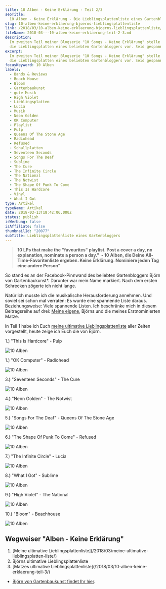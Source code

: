 ```yaml
---
title: 10 Alben - Keine Erklärung - Teil 2/3
seoTitle:
  10 Alben - Keine Erklärung - Die Lieblingsplattenliste eines Gartenbloggers
slug: 10-alben-keine-erklaerung-bjoerns-lieblingsplattenliste
link: /2018/03/10-alben-keine-erklaerung-bjoerns-lieblingsplattenliste/
fileName: 2018-03---10-alben-keine-erklaerung-teil-2-3.md
description:
  Im zweiten Teil meiner Blogserie "10 Songs - Keine Erklärung" stelle ich Euch
  die Lieblingsplatten eines beliebten Gartenbloggers vor. Seid gespannt!
excerpt:
  Im zweiten Teil meiner Blogserie "10 Songs - Keine Erklärung" stelle ich Euch
  die Lieblingsplatten eines beliebten Gartenbloggers vor. Seid gespannt!
focusKeyword: 10 Alben
labels:
  - Bands & Reviews
  - Beach House
  - Bloom
  - Gartenbaukunst
  - gute Musik
  - High Violet
  - Lieblingsplatten
  - Lucia
  - Musik
  - Neon Golden
  - OK Computer
  - Playlist
  - Pulp
  - Queens Of The Stone Age
  - Radiohead
  - Refused
  - Schallplatten
  - Seventeen Seconds
  - Songs For The Deaf
  - Sublime
  - The Cure
  - The Infinite Circle
  - The National
  - The Notwist
  - The Shape Of Punk To Come
  - This Is Hardcore
  - Vinyl
  - What I Got
type: Artikel
typeName: Artikel
date: 2018-03-13T18:42:06.000Z
status: publish
isWerbung: false
isAffiliate: false
thumbnailId: "20077"
subTitle: Lieblingsplattenliste eines Gartenbloggers
---
```


<blockquote><strong>10 LPs that make the "favourites" playlist. Post a cover a day, no explanation, nominate a person a day."  - 10 Alben, die Deine All-Time-Favoritenliste ergeben. Keine Erklärung. Nominiere jeden Tag eine andere Person"</strong></blockquote>

So stand es an der Facebook-Pinnwand des beliebten Gartenbloggers Björn von
Gartenbaukunst\*. Darunter war mein Name markiert. Nach dem ersten Schrecken
zögerte ich nicht lange.

Natürlich musste ich die musikalische Herausforderung annehmen. Und soviel sei
schon mal verraten: Es wurde eine spannende Liste daraus. Beziehungsweise: Viele
spannende Listen. Ich beschränke mich in diesem Beitragsreihe auf drei:
[Meine eigene](/2018/03/meine-ultimative-lieblingsplatten-liste/), Björns und
die meines Erstnominierten Matze.

In Teil 1 habe ich Euch
[meine ultimative Lieblingsplattenliste](/2018/03/meine-ultimative-lieblingsplatten-liste/)
aller Zeiten vorgestellt, heute zeige ich Euch die von Björn.

1.) "This Is Hardcore" - Pulp

![10 Alben](http://cardamonchai.com/wp-content/uploads/2018/03/Pulp-400x400.jpg)

1.) "OK Computer" - Radiohead

![10 Alben](http://cardamonchai.com/wp-content/uploads/2018/03/Radiohead-400x400.jpg)

3.) "Seventeen Seconds" - The Cure

![10 Alben](http://cardamonchai.com/wp-content/uploads/2018/03/The-Cure-400x400.jpg)

4.) "Neon Golden" - The Notwist

![10 Alben](http://cardamonchai.com/wp-content/uploads/2018/03/The-Notwist-400x400.jpg)

5.) "Songs For The Deaf" - Queens Of The Stone Age

![10 Alben](http://cardamonchai.com/wp-content/uploads/2018/03/Queens-Of-The-Stone-Age-400x400.jpg)

6.) "The Shape Of Punk To Come" - Refused

![10 Alben](http://cardamonchai.com/wp-content/uploads/2018/03/Refused-400x400.jpg)

7.) "The Infinite Circle" - Lucia

![10 Alben](http://cardamonchai.com/wp-content/uploads/2018/03/Sophia-400x400.jpg)

8.) "What I Got" - Sublime

![10 Alben](http://cardamonchai.com/wp-content/uploads/2018/03/Sublime-400x400.jpg)

9.) "High Violet" - The National

![10 Alben](http://cardamonchai.com/wp-content/uploads/2018/03/The-National-400x400.jpg)

10.) "Bloom" - Beachhouse

![10 Alben](http://cardamonchai.com/wp-content/uploads/2018/03/Beach-House-400x400.jpg)

## Wegweiser "Alben - Keine Erklärung"

<ol>
    <li> [Meine ultimative Lieblingsplattenliste](/2018/03/meine-ultimative-lieblingsplatten-liste/) </li>
    <li>Björns ultimative Lieblingsplattenliste</li>
    <li> [Matzes ultimative Lieblingsplattenliste](/2018/03/10-alben-keine-erklaerung-teil-3/) </li>
</ol>

- [Björn von Gartenbaukunst findet Ihr hier](https://gartenbaukunst.wordpress.com/).
